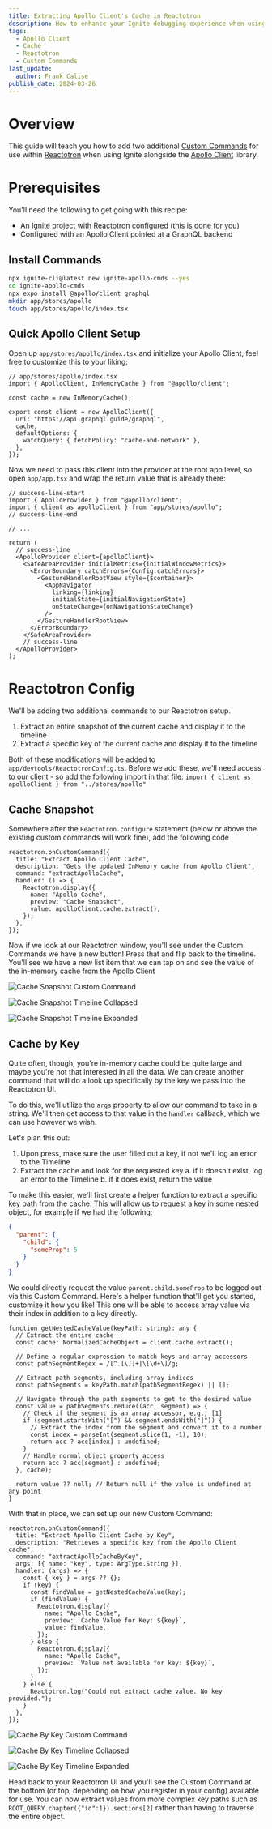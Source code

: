 ```yaml
---
title: Extracting Apollo Client's Cache in Reactotron
description: How to enhance your Ignite debugging experience when using the Apollo client with Custom Commands in Reactotron
tags:
  - Apollo Client
  - Cache
  - Reactotron
  - Custom Commands
last_update:
  author: Frank Calise
publish_date: 2024-03-26
---
```


# Overview

This guide will teach you how to add two additional [Custom Commands](https://docs.infinite.red/reactotron/custom-commands/) for use within [Reactotron](https://docs.infinite.red/reactotron/) when using Ignite alongside the [Apollo Client](https://www.apollographql.com/docs/react/) library.

# Prerequisites

You'll need the following to get going with this recipe:

- An Ignite project with Reactotron configured (this is done for you)
- Configured with an Apollo Client pointed at a GraphQL backend

## Install Commands

```bash
npx ignite-cli@latest new ignite-apollo-cmds --yes
cd ignite-apollo-cmds
npx expo install @apollo/client graphql
mkdir app/stores/apollo
touch app/stores/apollo/index.tsx
```

## Quick Apollo Client Setup

Open up `app/stores/apollo/index.tsx` and initialize your Apollo Client, feel free to customize this to your liking:

```tsx
// app/stores/apollo/index.tsx
import { ApolloClient, InMemoryCache } from "@apollo/client";

const cache = new InMemoryCache();

export const client = new ApolloClient({
  uri: "https://api.graphql.guide/graphql",
  cache,
  defaultOptions: {
    watchQuery: { fetchPolicy: "cache-and-network" },
  },
});
```

Now we need to pass this client into the provider at the root app level, so open `app/app.tsx` and wrap the return value that is already there:

```tsx
// success-line-start
import { ApolloProvider } from "@apollo/client";
import { client as apolloClient } from "app/stores/apollo";
// success-line-end

// ...

return (
  // success-line
  <ApolloProvider client={apolloClient}>
    <SafeAreaProvider initialMetrics={initialWindowMetrics}>
      <ErrorBoundary catchErrors={Config.catchErrors}>
        <GestureHandlerRootView style={$container}>
          <AppNavigator
            linking={linking}
            initialState={initialNavigationState}
            onStateChange={onNavigationStateChange}
          />
        </GestureHandlerRootView>
      </ErrorBoundary>
    </SafeAreaProvider>
    // success-line
  </ApolloProvider>
);
```

# Reactotron Config

We'll be adding two additional commands to our Reactotron setup.

1. Extract an entire snapshot of the current cache and display it to the timeline
2. Extract a specific key of the current cache and display it to the timeline

Both of these modifications will be added to `app/devtools/ReactotronConfig.ts`. Before we add these, we'll need access to our client - so add the following import in that file: `import { client as apolloClient } from "../stores/apollo"`

## Cache Snapshot

Somewhere after the `Reactotron.configure` statement (below or above the existing custom commands will work fine), add the following code

```tsx
reactotron.onCustomCommand({
  title: "Extract Apollo Client Cache",
  description: "Gets the updated InMemory cache from Apollo Client",
  command: "extractApolloCache",
  handler: () => {
    Reactotron.display({
      name: "Apollo Cache",
      preview: "Cache Snapshot",
      value: apolloClient.cache.extract(),
    });
  },
});
```

Now if we look at our Reactotron window, you'll see under the Custom Commands we have a new button! Press that and flip back to the timeline. You'll see we have a new list item that we can tap on and see the value of the in-memory cache from the Apollo Client

![Cache Snapshot Custom Command](https://private-user-images.githubusercontent.com/374022/316961769-3afeba98-70e9-486a-bc98-f3cb2a18e4b3.png?jwt=eyJhbGciOiJIUzI1NiIsInR5cCI6IkpXVCJ9.eyJpc3MiOiJnaXRodWIuY29tIiwiYXVkIjoicmF3LmdpdGh1YnVzZXJjb250ZW50LmNvbSIsImtleSI6ImtleTUiLCJleHAiOjE3MTE0NzIwNjksIm5iZiI6MTcxMTQ3MTc2OSwicGF0aCI6Ii8zNzQwMjIvMzE2OTYxNzY5LTNhZmViYTk4LTcwZTktNDg2YS1iYzk4LWYzY2IyYTE4ZTRiMy5wbmc_WC1BbXotQWxnb3JpdGhtPUFXUzQtSE1BQy1TSEEyNTYmWC1BbXotQ3JlZGVudGlhbD1BS0lBVkNPRFlMU0E1M1BRSzRaQSUyRjIwMjQwMzI2JTJGdXMtZWFzdC0xJTJGczMlMkZhd3M0X3JlcXVlc3QmWC1BbXotRGF0ZT0yMDI0MDMyNlQxNjQ5MjlaJlgtQW16LUV4cGlyZXM9MzAwJlgtQW16LVNpZ25hdHVyZT03OTgxN2M3YjNlY2E1ODhkMzRkNTVmZDUwMDRjZGUxNDhhYWJmNmI5ZTE2OTljM2UxNjQwMjcxMzRkMjIzMTM3JlgtQW16LVNpZ25lZEhlYWRlcnM9aG9zdCZhY3Rvcl9pZD0wJmtleV9pZD0wJnJlcG9faWQ9MCJ9.b6kbQjn7Q24lKyyNesr4fPLv5mfs0NnXZGCwgWt9tOI)

![Cache Snapshot Timeline Collapsed](https://private-user-images.githubusercontent.com/374022/316962010-14bbca18-23dc-4603-9fec-d7d3f78b2906.png?jwt=eyJhbGciOiJIUzI1NiIsInR5cCI6IkpXVCJ9.eyJpc3MiOiJnaXRodWIuY29tIiwiYXVkIjoicmF3LmdpdGh1YnVzZXJjb250ZW50LmNvbSIsImtleSI6ImtleTUiLCJleHAiOjE3MTE0NzIwNjksIm5iZiI6MTcxMTQ3MTc2OSwicGF0aCI6Ii8zNzQwMjIvMzE2OTYyMDEwLTE0YmJjYTE4LTIzZGMtNDYwMy05ZmVjLWQ3ZDNmNzhiMjkwNi5wbmc_WC1BbXotQWxnb3JpdGhtPUFXUzQtSE1BQy1TSEEyNTYmWC1BbXotQ3JlZGVudGlhbD1BS0lBVkNPRFlMU0E1M1BRSzRaQSUyRjIwMjQwMzI2JTJGdXMtZWFzdC0xJTJGczMlMkZhd3M0X3JlcXVlc3QmWC1BbXotRGF0ZT0yMDI0MDMyNlQxNjQ5MjlaJlgtQW16LUV4cGlyZXM9MzAwJlgtQW16LVNpZ25hdHVyZT0yM2Q3ZmRkZGU0M2RkOTMwMTQ5YjZiNGVmMTQxY2YzNjE4NjEzNGI3M2VhNzA2MTJjMDc2M2ZiNTJjMDJlYmI5JlgtQW16LVNpZ25lZEhlYWRlcnM9aG9zdCZhY3Rvcl9pZD0wJmtleV9pZD0wJnJlcG9faWQ9MCJ9.9GG2mAai2ZLwOdMflyN0GoRMtdNuvMVr0KQR4ppMNlI)

![Cache Snapshot Timeline Expanded](https://private-user-images.githubusercontent.com/374022/316962193-f4444809-42a2-4e92-9f34-4fdb2f0b11c1.png?jwt=eyJhbGciOiJIUzI1NiIsInR5cCI6IkpXVCJ9.eyJpc3MiOiJnaXRodWIuY29tIiwiYXVkIjoicmF3LmdpdGh1YnVzZXJjb250ZW50LmNvbSIsImtleSI6ImtleTUiLCJleHAiOjE3MTE0NzIwNjksIm5iZiI6MTcxMTQ3MTc2OSwicGF0aCI6Ii8zNzQwMjIvMzE2OTYyMTkzLWY0NDQ0ODA5LTQyYTItNGU5Mi05ZjM0LTRmZGIyZjBiMTFjMS5wbmc_WC1BbXotQWxnb3JpdGhtPUFXUzQtSE1BQy1TSEEyNTYmWC1BbXotQ3JlZGVudGlhbD1BS0lBVkNPRFlMU0E1M1BRSzRaQSUyRjIwMjQwMzI2JTJGdXMtZWFzdC0xJTJGczMlMkZhd3M0X3JlcXVlc3QmWC1BbXotRGF0ZT0yMDI0MDMyNlQxNjQ5MjlaJlgtQW16LUV4cGlyZXM9MzAwJlgtQW16LVNpZ25hdHVyZT1hMzBkYWNhMzVhZTBiNWFhNWIwZjEzYTMxZjI0NWIyYTQ4NDgzZTYxZDQwYmYzZTU3ZTQ0MzcxNWI4NzdmZmUxJlgtQW16LVNpZ25lZEhlYWRlcnM9aG9zdCZhY3Rvcl9pZD0wJmtleV9pZD0wJnJlcG9faWQ9MCJ9.hKKPmobTwe9ymQvt17SWWlwwfWMANmnqwBND21mUwEE)

## Cache by Key

Quite often, though, you're in-memory cache could be quite large and maybe you're not that interested in all the data. We can create another command that will do a look up specifically by the key we pass into the Reactotron UI.

To do this, we'll utilize the `args` property to allow our command to take in a string. We'll then get access to that value in the `handler` callback, which we can use however we wish.

Let's plan this out:

1. Upon press, make sure the user filled out a key, if not we'll log an error to the Timeline
2. Extract the cache and look for the requested key
   a. if it doesn't exist, log an error to the Timeline
   b. if it does exist, return the value

To make this easier, we'll first create a helper function to extract a specific key path from the cache. This will allow us to request a key in some nested object, for example if we had the following:

```json
{
  "parent": {
    "child": {
      "someProp": 5
    }
  }
}
```

We could directly request the value `parent.child.someProp` to be logged out via this Custom Command. Here's a helper function that'll get you started, customize it how you like! This one will be able to access array value via their index in addition to a key directly.

```tsx
function getNestedCacheValue(keyPath: string): any {
  // Extract the entire cache
  const cache: NormalizedCacheObject = client.cache.extract();

  // Define a regular expression to match keys and array accessors
  const pathSegmentRegex = /[^.[\]]+|\[\d+\]/g;

  // Extract path segments, including array indices
  const pathSegments = keyPath.match(pathSegmentRegex) || [];

  // Navigate through the path segments to get to the desired value
  const value = pathSegments.reduce((acc, segment) => {
    // Check if the segment is an array accessor, e.g., [1]
    if (segment.startsWith("[") && segment.endsWith("]")) {
      // Extract the index from the segment and convert it to a number
      const index = parseInt(segment.slice(1, -1), 10);
      return acc ? acc[index] : undefined;
    }
    // Handle normal object property access
    return acc ? acc[segment] : undefined;
  }, cache);

  return value ?? null; // Return null if the value is undefined at any point
}
```

With that in place, we can set up our new Custom Command:

```tsx
reactotron.onCustomCommand({
  title: "Extract Apollo Client Cache by Key",
  description: "Retrieves a specific key from the Apollo Client cache",
  command: "extractApolloCacheByKey",
  args: [{ name: "key", type: ArgType.String }],
  handler: (args) => {
    const { key } = args ?? {};
    if (key) {
      const findValue = getNestedCacheValue(key);
      if (findValue) {
        Reactotron.display({
          name: "Apollo Cache",
          preview: `Cache Value for Key: ${key}`,
          value: findValue,
        });
      } else {
        Reactotron.display({
          name: "Apollo Cache",
          preview: `Value not available for key: ${key}`,
        });
      }
    } else {
      Reactotron.log("Could not extract cache value. No key provided.");
    }
  },
});
```

![Cache By Key Custom Command](https://private-user-images.githubusercontent.com/374022/316961853-2262dfc4-ce4e-409c-9ab5-3bfb0e45d788.png?jwt=eyJhbGciOiJIUzI1NiIsInR5cCI6IkpXVCJ9.eyJpc3MiOiJnaXRodWIuY29tIiwiYXVkIjoicmF3LmdpdGh1YnVzZXJjb250ZW50LmNvbSIsImtleSI6ImtleTUiLCJleHAiOjE3MTE0NzIwNjksIm5iZiI6MTcxMTQ3MTc2OSwicGF0aCI6Ii8zNzQwMjIvMzE2OTYxODUzLTIyNjJkZmM0LWNlNGUtNDA5Yy05YWI1LTNiZmIwZTQ1ZDc4OC5wbmc_WC1BbXotQWxnb3JpdGhtPUFXUzQtSE1BQy1TSEEyNTYmWC1BbXotQ3JlZGVudGlhbD1BS0lBVkNPRFlMU0E1M1BRSzRaQSUyRjIwMjQwMzI2JTJGdXMtZWFzdC0xJTJGczMlMkZhd3M0X3JlcXVlc3QmWC1BbXotRGF0ZT0yMDI0MDMyNlQxNjQ5MjlaJlgtQW16LUV4cGlyZXM9MzAwJlgtQW16LVNpZ25hdHVyZT01ZTQ5ODhiZWMzMTE5YjIyZTg5YjZlYmYyYWUxMDIzYjM4MDJkYjAxYzY3MGNhZTUwNDNjNTVmMGY2YWYwOTRkJlgtQW16LVNpZ25lZEhlYWRlcnM9aG9zdCZhY3Rvcl9pZD0wJmtleV9pZD0wJnJlcG9faWQ9MCJ9.ySP3VT-lXY_aCWtLkmTWWwASlh6ZCWlKgQ5XDgtCzPw)

![Cache By Key Timeline Collapsed](https://private-user-images.githubusercontent.com/374022/316962080-e2659614-2322-45ec-93cc-1a09123bff4c.png?jwt=eyJhbGciOiJIUzI1NiIsInR5cCI6IkpXVCJ9.eyJpc3MiOiJnaXRodWIuY29tIiwiYXVkIjoicmF3LmdpdGh1YnVzZXJjb250ZW50LmNvbSIsImtleSI6ImtleTUiLCJleHAiOjE3MTE0NzIwNjksIm5iZiI6MTcxMTQ3MTc2OSwicGF0aCI6Ii8zNzQwMjIvMzE2OTYyMDgwLWUyNjU5NjE0LTIzMjItNDVlYy05M2NjLTFhMDkxMjNiZmY0Yy5wbmc_WC1BbXotQWxnb3JpdGhtPUFXUzQtSE1BQy1TSEEyNTYmWC1BbXotQ3JlZGVudGlhbD1BS0lBVkNPRFlMU0E1M1BRSzRaQSUyRjIwMjQwMzI2JTJGdXMtZWFzdC0xJTJGczMlMkZhd3M0X3JlcXVlc3QmWC1BbXotRGF0ZT0yMDI0MDMyNlQxNjQ5MjlaJlgtQW16LUV4cGlyZXM9MzAwJlgtQW16LVNpZ25hdHVyZT1hMWQ5NTg1ZWJiMzlhZmU4MGU3YTI4OWFjYzZkNjkzMzFjMTRlNTI4ZmVkY2FlZTljOTgzZTc2NTNjYmQ4MTM3JlgtQW16LVNpZ25lZEhlYWRlcnM9aG9zdCZhY3Rvcl9pZD0wJmtleV9pZD0wJnJlcG9faWQ9MCJ9.0wJPqrXgVt0hcNdQe-2JDo42PPa47xneDw6B7UQuuls)

![Cache By Key Timeline Expanded](https://private-user-images.githubusercontent.com/374022/316962242-86966b34-ba10-46ce-931c-de5579b5f6c4.png?jwt=eyJhbGciOiJIUzI1NiIsInR5cCI6IkpXVCJ9.eyJpc3MiOiJnaXRodWIuY29tIiwiYXVkIjoicmF3LmdpdGh1YnVzZXJjb250ZW50LmNvbSIsImtleSI6ImtleTUiLCJleHAiOjE3MTE0NzIwNjksIm5iZiI6MTcxMTQ3MTc2OSwicGF0aCI6Ii8zNzQwMjIvMzE2OTYyMjQyLTg2OTY2YjM0LWJhMTAtNDZjZS05MzFjLWRlNTU3OWI1ZjZjNC5wbmc_WC1BbXotQWxnb3JpdGhtPUFXUzQtSE1BQy1TSEEyNTYmWC1BbXotQ3JlZGVudGlhbD1BS0lBVkNPRFlMU0E1M1BRSzRaQSUyRjIwMjQwMzI2JTJGdXMtZWFzdC0xJTJGczMlMkZhd3M0X3JlcXVlc3QmWC1BbXotRGF0ZT0yMDI0MDMyNlQxNjQ5MjlaJlgtQW16LUV4cGlyZXM9MzAwJlgtQW16LVNpZ25hdHVyZT0wYzEwOTEwMzJhZGYxOWQ2YTJjMmFkMDJjYjk0MjI0OTI2NjY5Y2U4NzQ1MWE1YzQxOTkzMDk5MjU1NTMwMjk3JlgtQW16LVNpZ25lZEhlYWRlcnM9aG9zdCZhY3Rvcl9pZD0wJmtleV9pZD0wJnJlcG9faWQ9MCJ9.753f3a64LCho0uMXpIrzHf5fhl1wiu3DkQqSGLSsWXo)

Head back to your Reactotron UI and you'll see the Custom Command at the bottom (or top, depending on how you register in your config) available for use. You can now extract values from more complex key paths such as `ROOT_QUERY.chapter({"id":1}).sections[2]` rather than having to traverse the entire object.
